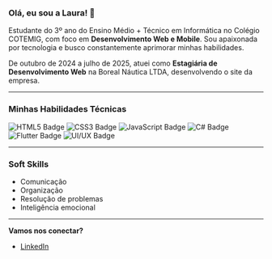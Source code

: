 ### Olá, eu sou a Laura! 👋

Estudante do 3º ano do Ensino Médio + Técnico em Informática no Colégio COTEMIG, com foco em **Desenvolvimento Web e Mobile**. Sou apaixonada por tecnologia e busco constantemente aprimorar minhas habilidades.

De outubro de 2024 a julho de 2025, atuei como **Estagiária de Desenvolvimento Web** na Boreal Náutica LTDA, desenvolvendo o site da empresa.

---

### Minhas Habilidades Técnicas

<img src="https://img.shields.io/badge/HTML5-E34F26?style=for-the-badge&logo=html5&logoColor=white" alt="HTML5 Badge">
<img src="https://img.shields.io/badge/CSS3-1572B6?style=for-the-badge&logo=css3&logoColor=white" alt="CSS3 Badge">
<img src="https://img.shields.io/badge/JavaScript-F7DF1E?style=for-the-badge&logo=javascript&logoColor=black" alt="JavaScript Badge">
<img src="https://img.shields.io/badge/C%23-239120?style=for-the-badge&logo=c-sharp&logoColor=white" alt="C# Badge">
<img src="https://img.shields.io/badge/Flutter-02569B?style=for-the-badge&logo=flutter&logoColor=white" alt="Flutter Badge">
<img src="https://img.shields.io/badge/UI/UX-4A90E2?style=for-the-badge&logo=figma&logoColor=white" alt="UI/UX Badge">

---

### Soft Skills

* Comunicação
* Organização
* Resolução de problemas
* Inteligência emocional

---

**Vamos nos conectar?**
* [LinkedIn](https://br.linkedin.com/in/laura-borsagli-7812a0306)

<!--
**borsagli/borsagli** is a ✨ _special_ ✨ repository because its `README.md` (this file) appears on your GitHub profile.

Here are some ideas to get you started:

- 🔭 I’m currently working on ...
- 🌱 I’m currently learning ...
- 👯 I’m looking to collaborate on ...
- 🤔 I’m looking for help with ...
- 💬 Ask me about ...
- 📫 How to reach me: ...
- 😄 Pronouns: ...
- ⚡ Fun fact: ...
-->
